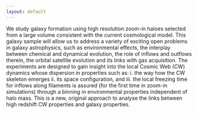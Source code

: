 ```yaml
---
layout: default
---
```


We study galaxy formation using high resolution zoom-in haloes selected from a large volume consistent with the current cosmological model.  This galaxy sample will allow us to address a variety of exciting open problems in galaxy astrophysics, such as environmental effects, the interplay between chemical and dynamical evolution, the role of inflows and outflows therein, the orbital satellite evolution and its links with gas acquisition. The experiments are designed to gain insight into the local Cosmic Web (CW) dynamics whose dispersion in properties such as: i. the way  how the CW skeleton emerges ii. its space configuration, and iii. the local freezing time for inflows along filaments is assured  (for the first time in zoom-in simulations) through a  binning in environmental properties independent of halo mass. This is a new, original approach to analyse the links between high redshift CW properties and galaxy properties.

